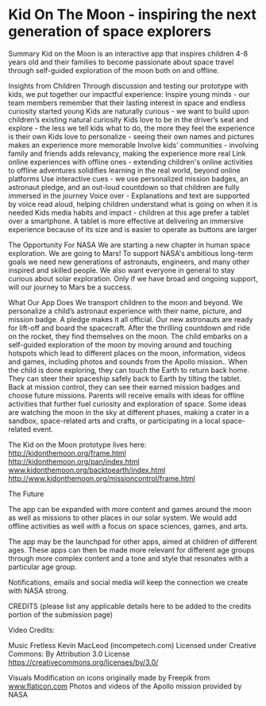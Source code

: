 # Kid On The Moon - inspiring the next generation of space explorers

Summary
Kid on the Moon is an interactive app that inspires children 4-8 years old and their families to become passionate about space travel through self-guided exploration of the moon both on and offline. 

Insights from Children
Through discussion and testing our prototype with kids, we put together our impactful experience:
Inspire young minds - our team members remember that their lasting interest in space and endless curiosity started young
Kids are naturally curious - we want to build upon children’s existing natural curiosity
Kids love to be in the driver’s seat and explore - the less we tell kids what to do, the more they feel the experience is their own
Kids love to personalize - seeing their own names and pictures makes an experience more memorable
Involve kids’ communities - involving family and friends adds relevancy, making the experience more real
Link online experiences with offline ones - extending children's online activities to offline adventures solidifies learning in the real world, beyond online platforms
Use interactive cues - we use personalized mission badges, an astronaut pledge, and an out-loud countdown so that children are fully immersed in the journey
Voice over - Explanations and text are supported by voice read aloud, helping children understand what is going on when it is needed
Kids media habits and impact - children at this age prefer a tablet over a smartphone. A tablet is more effective at delivering an immersive experience because of its size and is easier to operate as buttons are larger

The Opportunity For NASA
We are starting a new chapter in human space exploration. We are going to Mars! To support NASA's ambitious long-term goals we need new generations of astronauts, engineers, and many other inspired and skilled people. We also want everyone in general to stay curious about solar exploration. Only if we have broad and ongoing support, will our journey to Mars be a success. 

What Our App Does
We transport children to the moon and beyond. We personalize a child’s astronaut experience with their name, picture, and mission badge. A pledge makes it all official. Our new astronauts are ready for lift-off and board the spacecraft. After the thrilling countdown and ride on the rocket, they find themselves on the moon. The child embarks on a self-guided exploration of the moon by moving around and touching hotspots which lead to different places on the moon, information, videos and games, including photos and sounds from the Apollo mission.. When the child is done exploring, they can touch the Earth to return back home. They can steer their spaceship safely back to Earth by tilting the tablet. Back at mission control, they can see their earned mission badges and choose future missions. Parents will receive emails with ideas for offline activities that further fuel curiosity and exploration of space. Some ideas are watching the moon in the sky at different phases, making a crater in a sandbox, space-related arts and crafts, or participating in a local space-related event.

The Kid on the Moon prototype lives here:
http://kidonthemoon.org/frame.html 
http://kidonthemoon.org/pan/index.html
www.kidonthemoon.org/backtoearth/index.html
http://www.kidonthemoon.org/missioncontrol/frame.html  


The Future

The app can be expanded with more content and games around the moon as well as missions to other places in our solar system. We would add offline activities as well with a focus on space sciences, games, and arts.

The app may be the launchpad for other apps, aimed at children of different ages. These apps can then be made more relevant for different age groups through more complex content and a tone and style that resonates with a particular age group.

Notifications, emails and social media will keep the connection we create with NASA strong.

CREDITS (please list any applicable details here to be added to the credits portion of the submission page)

Video Credits:

Music
Fretless Kevin MacLeod (incompetech.com)
Licensed under Creative Commons: By Attribution 3.0 License
https://creativecommons.org/licenses/by/3.0/

Visuals
Modification on icons originally made by Freepik from www.flaticon.com
Photos and videos of the Apollo mission provided by NASA  
 
